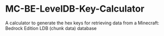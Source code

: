# MC-BE-LevelDB-Key-Calculator
A calculator to generate the hex keys for retrieving data from a Minecraft: Bedrock Edition LDB (chunk data) database
